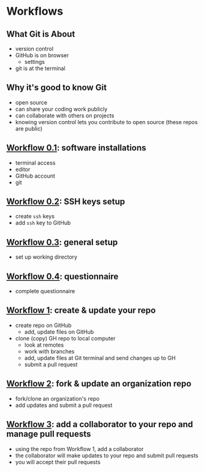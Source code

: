 # Workflows

## What Git is About
- version control
- GitHub is on browser
  - settings
- git is at the terminal

## Why it's good to know Git
- open source
- can share your coding work publicly
- can collaborate with others on projects
- knowing version control lets you contribute to open source (these repos are public)

## [Workflow 0.1](w_0_1_installs.md): software installations
- terminal access
- editor
- GitHub account
- git 

## [Workflow 0.2](w_0_2_ssh_keys.md): SSH keys setup
- create `ssh` keys
- add `ssh` key to GitHub

## [Workflow 0.3](w_0_3_setup.md): general setup
- set up working directory

## [Workflow 0.4](w_0_4_questionnaire.md): questionnaire
- complete questionnaire


## [Workflow 1](w_1_create_update_myrepo.md): create & update your repo
- create repo on GitHub
  - add, update files on GitHub
- clone (copy) GH repo to local computer
  - look at remotes
  - work with branches
  - add, update files at Git terminal and send changes up to GH
  - submit a pull request 

## [Workflow 2](w_2_pull_request_org_repo.md): fork & update an organization repo 
- fork/clone an organization's repo
- add updates and submit a pull request

## [Workflow 3](w_3_collaborating.md): add a collaborator to your repo and manage pull requests
- using the repo from Workflow 1, add a collaborator
- the collaborator will make updates to your repo and submit pull requests
- you will accept their pull requests
